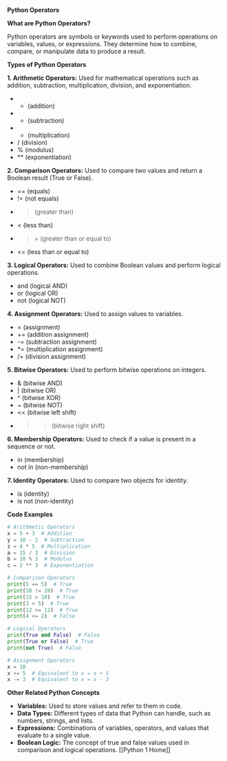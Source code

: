 **Python Operators**

**What are Python Operators?**

Python operators are symbols or keywords used to perform operations on variables, values, or expressions. They determine how to combine, compare, or manipulate data to produce a result.

**Types of Python Operators**

**1. Arithmetic Operators:** Used for mathematical operations such as addition, subtraction, multiplication, division, and exponentiation.
   - + (addition)
   - - (subtraction)
   - * (multiplication)
   - / (division)
   - % (modulus)
   - ** (exponentiation)

**2. Comparison Operators:** Used to compare two values and return a Boolean result (True or False).
   - == (equals)
   - != (not equals)
   - > (greater than)
   - < (less than)
   - >= (greater than or equal to)
   - <= (less than or equal to)

**3. Logical Operators:** Used to combine Boolean values and perform logical operations.
   - and (logical AND)
   - or (logical OR)
   - not (logical NOT)

**4. Assignment Operators:** Used to assign values to variables.
   - = (assignment)
   - += (addition assignment)
   - -= (subtraction assignment)
   - *= (multiplication assignment)
   - /= (division assignment)

**5. Bitwise Operators:** Used to perform bitwise operations on integers.
   - & (bitwise AND)
   - | (bitwise OR)
   - ^ (bitwise XOR)
   - ~ (bitwise NOT)
   - << (bitwise left shift)
   - >> (bitwise right shift)

**6. Membership Operators:** Used to check if a value is present in a sequence or not.
   - in (membership)
   - not in (non-membership)

**7. Identity Operators:** Used to compare two objects for identity.
   - is (identity)
   - is not (non-identity)

**Code Examples**

```python
# Arithmetic Operators
x = 5 + 3  # Addition
y = 10 - 2  # Subtraction
z = 4 * 5  # Multiplication
a = 15 / 3  # Division
b = 10 % 3  # Modulus
c = 2 ** 3  # Exponentiation

# Comparison Operators
print(5 == 5)  # True
print(10 != 20)  # True
print(15 > 10)  # True
print(3 < 5)  # True
print(12 >= 12)  # True
print(4 <= 2)  # False

# Logical Operators
print(True and False)  # False
print(True or False)  # True
print(not True)  # False

# Assignment Operators
x = 10
x += 5  # Equivalent to x = x + 5
x -= 3  # Equivalent to x = x - 3
```

**Other Related Python Concepts**

* **Variables:** Used to store values and refer to them in code.
* **Data Types:** Different types of data that Python can handle, such as numbers, strings, and lists.
* **Expressions:** Combinations of variables, operators, and values that evaluate to a single value.
* **Boolean Logic:** The concept of true and false values used in comparison and logical operations.
[[Python 1 Home]]